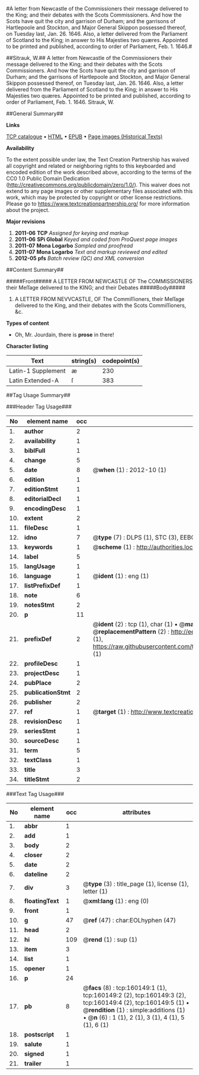 #A letter from Newcastle of the Commissioners their message delivered to the King; and their debates with the Scots Commissioners. And how the Scots have quit the city and garrison of Durham; and the garrisons of Hartlepoole and Stockton, and Major General Skippon possessed thereof, on Tuesday last, Jan. 26. 1646. Also, a letter delivered from the Parliament of Scotland to the King; in answer to His Majesties two quæres. Appointed to be printed and published, according to order of Parliament, Feb. 1. 1646.#

##Sitrauk, W.##
A letter from Newcastle of the Commissioners their message delivered to the King; and their debates with the Scots Commissioners. And how the Scots have quit the city and garrison of Durham; and the garrisons of Hartlepoole and Stockton, and Major General Skippon possessed thereof, on Tuesday last, Jan. 26. 1646. Also, a letter delivered from the Parliament of Scotland to the King; in answer to His Majesties two quæres. Appointed to be printed and published, according to order of Parliament, Feb. 1. 1646.
Sitrauk, W.

##General Summary##

**Links**

[TCP catalogue](http://www.ota.ox.ac.uk/tcp/)  • 
[HTML](http://tei.it.ox.ac.uk/tcp/Texts-HTML/free/A93/A93304.html)  • 
[EPUB](http://tei.it.ox.ac.uk/tcp/Texts-EPUB/free/A93/A93304.epub) • 
[Page images (Historical Texts)](https://historicaltexts.jisc.ac.uk/eebo-99861850e)

**Availability**

To the extent possible under law, the Text Creation Partnership has waived all copyright and related or neighboring rights to this keyboarded and encoded edition of the work described above, according to the terms of the CC0 1.0 Public Domain Dedication (http://creativecommons.org/publicdomain/zero/1.0/). This waiver does not extend to any page images or other supplementary files associated with this work, which may be protected by copyright or other license restrictions. Please go to https://www.textcreationpartnership.org/ for more information about the project.

**Major revisions**

1. __2011-06__ __TCP__ *Assigned for keying and markup*
1. __2011-06__ __SPi Global__ *Keyed and coded from ProQuest page images*
1. __2011-07__ __Mona Logarbo__ *Sampled and proofread*
1. __2011-07__ __Mona Logarbo__ *Text and markup reviewed and edited*
1. __2012-05__ __pfs__ *Batch review (QC) and XML conversion*

##Content Summary##

#####Front#####
A LETTER FROM NEWCASTLE OF The COMMISSIONERS their Meſſage delivered to the KING; and their Debates 
#####Body#####

1. A LETTER FROM NEVVCASTLE, OF The Commiſſioners, their Meſſage delivered to the King, and their debates with the Scots Commiſſioners, &c.

**Types of content**

  * Oh, Mr. Jourdain, there is **prose** in there!

**Character listing**


|Text|string(s)|codepoint(s)|
|---|---|---|
|Latin-1 Supplement|æ|230|
|Latin Extended-A|ſ|383|

##Tag Usage Summary##

###Header Tag Usage###

|No|element name|occ|attributes|
|---|---|---|---|
|1.|__author__|2||
|2.|__availability__|1||
|3.|__biblFull__|1||
|4.|__change__|5||
|5.|__date__|8| @__when__ (1) : 2012-10 (1)|
|6.|__edition__|1||
|7.|__editionStmt__|1||
|8.|__editorialDecl__|1||
|9.|__encodingDesc__|1||
|10.|__extent__|2||
|11.|__fileDesc__|1||
|12.|__idno__|7| @__type__ (7) : DLPS (1), STC (3), EEBO-CITATION (1), PROQUEST (1), VID (1)|
|13.|__keywords__|1| @__scheme__ (1) : http://authorities.loc.gov/ (1)|
|14.|__label__|5||
|15.|__langUsage__|1||
|16.|__language__|1| @__ident__ (1) : eng (1)|
|17.|__listPrefixDef__|1||
|18.|__note__|6||
|19.|__notesStmt__|2||
|20.|__p__|11||
|21.|__prefixDef__|2| @__ident__ (2) : tcp (1), char (1)  •  @__matchPattern__ (2) : ([0-9\-]+):([0-9IVX]+) (1), (.+) (1)  •  @__replacementPattern__ (2) : http://eebo.chadwyck.com/downloadtiff?vid=$1&page=$2 (1), https://raw.githubusercontent.com/textcreationpartnership/Texts/master/tcpchars.xml#$1 (1)|
|22.|__profileDesc__|1||
|23.|__projectDesc__|1||
|24.|__pubPlace__|2||
|25.|__publicationStmt__|2||
|26.|__publisher__|2||
|27.|__ref__|1| @__target__ (1) : http://www.textcreationpartnership.org/docs/. (1)|
|28.|__revisionDesc__|1||
|29.|__seriesStmt__|1||
|30.|__sourceDesc__|1||
|31.|__term__|5||
|32.|__textClass__|1||
|33.|__title__|3||
|34.|__titleStmt__|2||


###Text Tag Usage###

|No|element name|occ|attributes|
|---|---|---|---|
|1.|__abbr__|1||
|2.|__add__|1||
|3.|__body__|2||
|4.|__closer__|2||
|5.|__date__|2||
|6.|__dateline__|2||
|7.|__div__|3| @__type__ (3) : title_page (1), license (1), letter (1)|
|8.|__floatingText__|1| @__xml:lang__ (1) : eng (0)|
|9.|__front__|1||
|10.|__g__|47| @__ref__ (47) : char:EOLhyphen (47)|
|11.|__head__|2||
|12.|__hi__|109| @__rend__ (1) : sup (1)|
|13.|__item__|3||
|14.|__list__|1||
|15.|__opener__|1||
|16.|__p__|24||
|17.|__pb__|8| @__facs__ (8) : tcp:160149:1 (1), tcp:160149:2 (2), tcp:160149:3 (2), tcp:160149:4 (2), tcp:160149:5 (1)  •  @__rendition__ (1) : simple:additions (1)  •  @__n__ (6) : 1 (1), 2 (1), 3 (1), 4 (1), 5 (1), 6 (1)|
|18.|__postscript__|1||
|19.|__salute__|1||
|20.|__signed__|1||
|21.|__trailer__|1||
